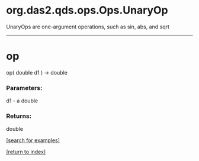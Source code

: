 # org.das2.qds.ops.Ops.UnaryOp

UnaryOps are one-argument operations, such as sin, abs, and sqrt

***
<a name="op"></a>
# op
op( double d1 ) &rarr; double



### Parameters:
d1 - a double

### Returns:
double


<a href="https://github.com/autoplot/dev/search?q=op&unscoped_q=op">[search for examples]</a>

<a href="https://github.com/autoplot/documentation/blob/master/javadoc/index-all.md">[return to index]</a>

